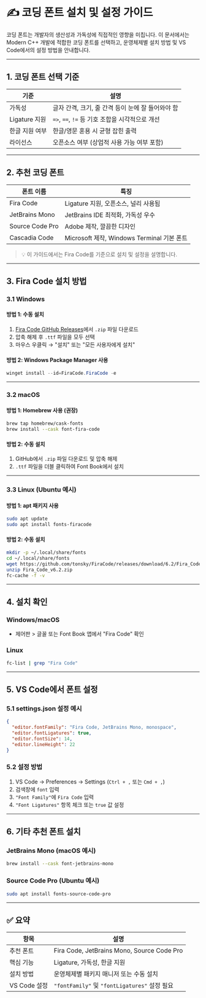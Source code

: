 # ✍️ 코딩 폰트 설치 및 설정 가이드

코딩 폰트는 개발자의 생산성과 가독성에 직접적인 영향을 미칩니다.
이 문서에서는 Modern C++ 개발에 적합한 코딩 폰트를 선택하고, 운영체제별 설치 방법 및 VS Code에서의 설정 방법을 안내합니다.

---

## 1. 코딩 폰트 선택 기준

| 기준 | 설명 |
|------|------|
| 가독성 | 글자 간격, 크기, 줄 간격 등이 눈에 잘 들어와야 함 |
| Ligature 지원 | `=>`, `==`, `!=` 등 기호 조합을 시각적으로 개선 |
| 한글 지원 여부 | 한글/영문 혼용 시 균형 잡힌 출력 |
| 라이선스 | 오픈소스 여부 (상업적 사용 가능 여부 포함) |

---

## 2. 추천 코딩 폰트

| 폰트 이름 | 특징 |
|-----------|------|
| Fira Code | Ligature 지원, 오픈소스, 널리 사용됨 |
| JetBrains Mono | JetBrains IDE 최적화, 가독성 우수 |
| Source Code Pro | Adobe 제작, 깔끔한 디자인 |
| Cascadia Code | Microsoft 제작, Windows Terminal 기본 폰트 |

> 💡 이 가이드에서는 Fira Code를 기준으로 설치 및 설정을 설명합니다.

---

## 3. Fira Code 설치 방법

### 3.1 Windows

#### 방법 1: 수동 설치

1. [Fira Code GitHub Releases](https://github.com/tonsky/FiraCode/releases)에서 `.zip` 파일 다운로드
2. 압축 해제 후 `.ttf` 파일을 모두 선택
3. 마우스 우클릭 → "설치" 또는 "모든 사용자에게 설치"

#### 방법 2: Windows Package Manager 사용

```powershell
winget install --id=FiraCode.FiraCode -e
```

---

### 3.2 macOS

#### 방법 1: Homebrew 사용 (권장)

```bash
brew tap homebrew/cask-fonts
brew install --cask font-fira-code
```

#### 방법 2: 수동 설치

1. GitHub에서 `.zip` 파일 다운로드 및 압축 해제
2. `.ttf` 파일을 더블 클릭하여 Font Book에서 설치

---

### 3.3 Linux (Ubuntu 예시)

#### 방법 1: apt 패키지 사용

```bash
sudo apt update
sudo apt install fonts-firacode
```

#### 방법 2: 수동 설치

```bash
mkdir -p ~/.local/share/fonts
cd ~/.local/share/fonts
wget https://github.com/tonsky/FiraCode/releases/download/6.2/Fira_Code_v6.2.zip
unzip Fira_Code_v6.2.zip
fc-cache -f -v
```

---

## 4. 설치 확인

### Windows/macOS

- 제어판 > 글꼴 또는 Font Book 앱에서 "Fira Code" 확인

### Linux

```bash
fc-list | grep "Fira Code"
```

---

## 5. VS Code에서 폰트 설정

### 5.1 settings.json 설정 예시

```json
{
  "editor.fontFamily": "Fira Code, JetBrains Mono, monospace",
  "editor.fontLigatures": true,
  "editor.fontSize": 14,
  "editor.lineHeight": 22
}
```

### 5.2 설정 방법

1. VS Code → Preferences → Settings (`Ctrl + ,` 또는 `Cmd + ,`)
2. 검색창에 `font` 입력
3. `"Font Family"`에 `Fira Code` 입력
4. `"Font Ligatures"` 항목 체크 또는 `true` 값 설정

---

## 6. 기타 추천 폰트 설치

### JetBrains Mono (macOS 예시)

```bash
brew install --cask font-jetbrains-mono
```

### Source Code Pro (Ubuntu 예시)

```bash
sudo apt install fonts-source-code-pro
```

---

## ✅ 요약

| 항목 | 설명 |
|------|------|
| 추천 폰트 | Fira Code, JetBrains Mono, Source Code Pro |
| 핵심 기능 | Ligature, 가독성, 한글 지원 |
| 설치 방법 | 운영체제별 패키지 매니저 또는 수동 설치 |
| VS Code 설정 | `"fontFamily"` 및 `"fontLigatures"` 설정 필요 |

